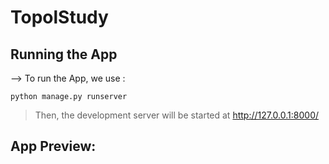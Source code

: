 # TopolStudy
## Running the App
--> To run the App, we use :
```
python manage.py runserver
```
> Then, the development server will be started at http://127.0.0.1:8000/
## App Preview:
